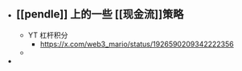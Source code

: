 - [[pendle]] 上的一些 [[现金流]]策略
	-
	- YT 杠杆积分
		- https://x.com/web3_mario/status/1926590209342222356
	-
-